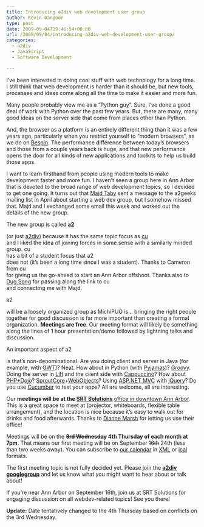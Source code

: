 ```yaml
---
title: Introducing a2div web development user group
author: Kevin Dangoor
type: post
date: 2009-09-04T19:46:54+00:00
url: /2009/09/04/introducing-a2div-web-development-user-group/
categories:
  - a2div
  - JavaScript
  - Software Development

---
```

I&#8217;ve been interested in doing cool stuff with web technology for a long time. I still think that web development is harder than it should be, but new tools, processes and ideas come along all the time to make it easier and more fun.

Many people probably view me as a &#8220;Python guy&#8221;. Sure, I&#8217;ve done a good deal of work with Python over the past few years. But, there are many, many good ideas on the server side that come from places other than Python.

And, the browser as a platform is an entirely different thing than it was a few years ago, particularly when you restrict yourself to &#8220;modern browsers&#8221;, as we do on [Bespin][1]. The performance difference between today&#8217;s browsers and those from a couple years back is huge, and that new performance opens the door for all kinds of new applications and toolkits to help us build those apps.

I want to learn firsthand from people using modern tools to make development faster and more fun. I haven&#8217;t seen a group here in Ann Arbor that is devoted to the broad range of web development topics, so I decided to get one going. It turns out that [Majd Taby][2] sent a message to the a2geeks mailing list in April about starting a web dev group, but I somehow missed that. Majd and I exchanged some email this week and worked out the details of the new group.

The new group is called **[a2 <div>][3]** (or just [a2div][3]) because it has the same topic focus as [cu <div>][4] and I liked the idea of joining forces in some sense with a similarly minded group. cu <div> has a bit of a student focus that a2 <div> does not (it&#8217;s been a long time since I was a student). Thanks to Cameron from cu <div> for giving us the go-ahead to start an Ann Arbor offshoot. Thanks also to [Dug Song][5] for passing along the link to cu <div> and connecting me with Majd.

a2 <div> will be a loosely organized group as MichiPUG is&#8230; bringing the right people together for good discussion is far more important than creating a formal organization. **Meetings are free**. Our meeting format will likely be something along the lines of 1 hour presentation/demo followed by lightning talks and discussion.

An important aspect of a2 <div> is that&#8217;s non-denominational. Are you doing client and server in Java (for example, with [GWT][6])? Neat. How about in Python (with [Pyjamas][7])? [Groovy][8]. Doing the server in [Lift][9] and the client side with [Cappuccino][10]? How about [PHP+Dojo][11]? [SproutCore][12]+[WebObjects][13]? Using [ASP.NET MVC][14] with [jQuery][15]? Do you use [Cucumber][16] to test your apps? All are welcome, all are interesting.

Our **meetings will be at the [SRT Solutions][17]** [office in downtown Ann Arbor][18]. This is a great space to meet at (projector, whiteboards, flexible table arrangement), and the location is nice because it&#8217;s easy to walk out for drinks and food afterwards. Thanks to [Dianne Marsh][19] for letting us use their office!

Meetings will be on the **<span style="text-decoration: line-through;">3rd Wednesday</span> 4th Thursday of each month at 7pm**. That means our first meeting will be on September <span style="text-decoration: line-through;">16th</span> 24th (less than two weeks away). You can subscribe to [our calendar][20] in [XML][21] or [ical][22] formats.

The first meeting topic is not fully decided yet. Please join the **[a2div googlegroup][23]** and let us know what you might want to hear about or talk about!

If you&#8217;re near Ann Arbor on September 16th, join us at SRT Solutions for engaging discussion on all webdev-related topics! See you there!

<div class="zemanta-pixie">
  <img class="zemanta-pixie-img" src="http://img.zemanta.com/pixy.gif?x-id=8f614d65-a50e-8ee6-8070-21b4f161a5d8" alt="" />
</div>

<div class="zemanta-pixie">
  <strong>Update:</strong> Date tentatively changed to the 4th Thursday based on conflicts on the 3rd Wednesday.
</div>

 [1]: https://bespin.mozilla.com/
 [2]: http://twitter.com/jtaby
 [3]: http://a2div.com/
 [4]: http://cudiv.com/
 [5]: http://monkey.org/~dugsong/
 [6]: http://code.google.com/webtoolkit/
 [7]: http://pyjs.org/
 [8]: http://groovy.codehaus.org/
 [9]: http://liftweb.net/
 [10]: http://cappuccino.org/
 [11]: http://framework.zend.com/manual/en/zend.dojo.html
 [12]: http://www.sproutcore.com/
 [13]: http://developer.apple.com/tools/webobjects/
 [14]: http://www.asp.net/mvc/
 [15]: http://jquery.com/
 [16]: http://cukes.info/
 [17]: http://www.srtsolutions.com/
 [18]: http://maps.google.com/maps?f=q&source=s_q&hl=en&geocode=&q=srt+solutions,+ann+arbor,+mi&sll=42.233465,-83.76328&sspn=0.009437,0.013282&ie=UTF8&ll=42.283342,-83.74629&spn=0,359.946871&z=14&iwloc=A&layer=c&cbll=42.280209,-83.746073&panoid=7nZ9IQ3Poiw7j1uGWbArlg&cbp=13,268.64,,0,5
 [19]: http://srtsolutions.com/blogs/diannemarsh/
 [20]: http://www.google.com/calendar/hosted/a2div.com/embed?src=a2div.com_p2lsljqvnsejncoetpl2sqrt6o%40group.calendar.google.com&ctz=America/New_York
 [21]: http://www.google.com/calendar/feeds/a2div.com_p2lsljqvnsejncoetpl2sqrt6o%40group.calendar.google.com/public/basic
 [22]: http://www.google.com/calendar/ical/a2div.com_p2lsljqvnsejncoetpl2sqrt6o%40group.calendar.google.com/public/basic.ics
 [23]: http://groups.google.com/group/a2div